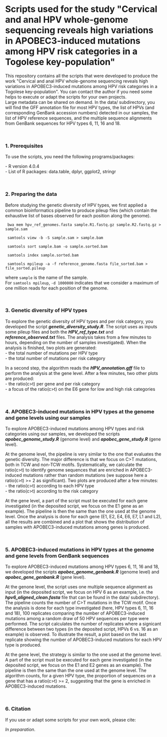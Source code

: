 # Scripts used for the study "Cervical and anal HPV whole-genome sequencing reveals high variations in APOBEC3-induced mutations among HPV risk categories in a Togolese key-population"
<p>This repository contains all the scripts that were developed to produce the work "Cervical and anal HPV whole-genome sequencing reveals high variations in APOBEC3-induced mutations among HPV risk categories in a Togolese key-population". You can contact the author if you need some helps to execute or adapt the scripts for your own projects.<br>
 Large metadata can be shared on demand. In the data/ subdirectory, you will find the GFF annotation file for most HPV types, the list of HPVs (and corresponding GenBank accession numbers) detected in our samples, the list of HPV reference sequences, and the multiple sequence alignments from GenBank sequences for HPV types 6, 11, 16 and 18.</p>
 <br>
<h3>1. Prerequisites</h3>
 <p>To use the scripts, you need the following programs/packages:</p>
 <p>
 - R version 4.0.4<br>
 - List of R packages: data.table, dplyr, ggplot2, stringr</p>
 <br>
 <h3>2. Preparing the data</h3>
 <p>Before studying the genetic diversity of HPV types, we first applied a common bioinformatics pipeline to produce pileup files (which contain the exhaustive list of bases observed for each position along the genome).</p>
  <p><code> bwa mem hpv_ref_genomes.fasta sample.R1.fastq.gz sample.R2.fastq.gz > sample.sam</code></p>
 <p><code> samtools view -b -S sample.sam > sample.bam</code></p>
 <p><code> samtools sort sample.bam -o sample.sorted.bam </code></p>
 <p><code> samtools index sample.sorted.bam</code></p>
  <p><code> samtools mpileup -a -f reference_genome.fasta file_sorted.bam > file_sorted.pileup</code></p>
  <p>where <code>sample</code> is the name of the sample.
<br>
 For <code>samtools mpileup</code>, <code>-d 1000000</code> indicates that we consider a maximum of one million reads for each position of the genome.</p>
 <br>
 <h3>3. Genetic diversity of HPV types</h3>
 <p>To explore the genetic diversity of HPV types and per risk category, you developed the script <i><b>genetic_diversity_study.R</b></i>. The script uses as inputs some pileup files and both the <i><b>HPV_ref_type.txt</b></i> and <i><b>reference_observed.txt</b></i> files. The analysis takes from a few minutes to hours, depending on the number of samples investigated). When the analysis is finished, two plots are generated:
<br>- the total number of mutations per HPV type
<br>- the total number of mutations per risk category</p>
 <p> In a second step, the algorithm reads the <i><b> HPV_annotation.gff</b></i> file to perform the analysis at the gene level. After a few minutes, two other plots are produced:
<br>- the ratio(c>t) per gene and per risk category
<br>- a focus of the ratio(c>t) on the E6 gene for low and high risk categories</p>
 <br>
  <h3>4. APOBEC3-induced mutations in HPV types at the genome and gene levels using our samples</h3>
 <p>To explore APOBEC3-induced mutations among HPV types and risk categories using our samples, we developed the scripts <i><b>apobec_genome_study.R</b></i> (genome level) and <i><b>apobec_gene_study.R</b></i> (gene level).</p>
 <p>At the genome level, the pipeline is very similar to the one that evaluates the genetic diversity. The major difference is that we focus on C>T mutations, both in TCW and non-TCW motifs. Systematically, we calculate the ratio(c>t) to identify genome sequences that are enriched in APOBEC3-induced mutations rather than random mutations (we suppose here a ratio(c>t) >= 2 as significant). Two plots are produced after a few minutes:
<br>- the ratio(c>t) according to each HPV type
<br>- the ratio(c>t) according to the risk category</p>
 <p>At the gene level, a part of the script must be executed for each gene investigated (in the deposited script, we focus on the E1 gene as an example). The pipeline is then the same than the one used at the genome level. Once the analysis is done for each gene (E1, E2, E4, E6, E7, L1 and L2), all the results are combined and a plot that shows the distribution of samples with APOBEC3-induced mutations among genes is produced.</p>
 <br>
  <h3>5. APOBEC3-induced mutations in HPV types at the genome and gene levels from GenBank sequences</h3>
 <p>To explore APOBEC3-induced mutations among HPV types 6, 11, 16 and 18, we developed the scripts <i><b>apobec_genome_genbank.R</b></i> (genome level) and <i><b>apobec_gene_genbank.R</b></i> (gene level).</p>
 <p>At the genone level, the script uses one multiple sequence alignment as input (in the deposited script, we focus on HPV 6 as an example, i.e. the <b><i>hpv6_aligned_clean.fasta</i></b> file that can be found in the data/ subdirectory). The pipeline counts the number of C>T mutations in the TCW motif. Once the analysis is done for each type investigated (here, HPV types 6, 11, 16 and 18), 100 replicates comparing the number of APOBEC3-induced mutations among a random draw of 50 HPV sequences per type were performed. The script calculates the number of replicates where a signicant difference between two types (in the deposited script, HPVs 6 vs. 16 as an example) is observed. To illustrate the result, a plot based on the last replicate showing the number of APOBEC3-induced mutations for each HPV type is produced.</p>
 <p>At the gene level, the strategy is similar to the one used at the genome level. A part of the script must be executed for each gene investigated (in the deposited script, we focus on the E1 and E2 genes as an example). The pipeline is then the same than the one used at the genome level. The algorithm counts, for a given HPV type, the proportion of sequences on a gene that has a ratio(c>t) >= 2, suggesting that the gene is enriched in APOBEC3-induced mutations.</p>
 <br>
 <h3>6. Citation</h3>
 <p>If you use or adapt some scripts for your own work, please cite:</p>
 <p><i>In preparation.</i></p>
